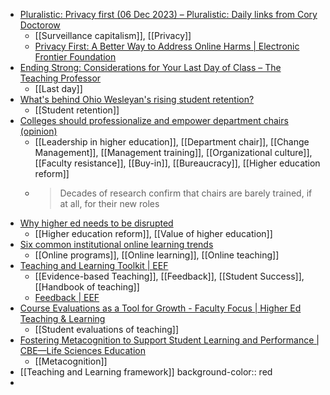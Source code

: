 - [Pluralistic: Privacy first (06 Dec 2023) – Pluralistic: Daily links from Cory Doctorow](https://pluralistic.net/2023/12/06/privacy-first/#but-not-just-privacy)
	- [[Surveillance capitalism]], [[Privacy]]
	- [Privacy First: A Better Way to Address Online Harms | Electronic Frontier Foundation](https://www.eff.org/wp/privacy-first-better-way-address-online-harms)
- [Ending Strong: Considerations for Your Last Day of Class – The Teaching Professor](https://www.teachingprofessor.com/topics/preparing-to-teach/course-design/ending-strong-considerations-for-your-last-day-of-class/)
	- [[Last day]]
- [What's behind Ohio Wesleyan's rising student retention?](https://www.insidehighered.com/news/student-success/academic-life/2023/12/08/whats-behind-ohio-wesleyans-rising-student-retention?mc_cid=d8a5a14a01)
	- [[Student retention]]
- [Colleges should professionalize and empower department chairs (opinion)](https://www.insidehighered.com/opinion/career-advice/2023/12/06/colleges-should-professionalize-and-empower-department-chairs?mc_cid=347a89c086)
	- [[Leadership in higher education]], [[Department chair]], [[Change Management]], [[Management training]], [[Organizational culture]], [[Faculty resistance]], [[Buy-in]], [[Bureaucracy]], [[Higher education reform]]
	- >Decades of research confirm that chairs are barely trained, if at all, for their new roles
- [Why higher ed needs to be disrupted](https://www.insidehighered.com/opinion/blogs/higher-ed-gamma/2023/12/04/why-higher-ed-needs-be-disrupted?mc_cid=347a89c086)
	- [[Higher education reform]], [[Value of higher education]]
- [Six common institutional online learning trends](https://www.insidehighered.com/opinion/blogs/learning-innovation/2023/12/04/six-common-institutional-online-learning-trends?mc_cid=347a89c086)
	- [[Online programs]], [[Online learning]], [[Online teaching]]
- [Teaching and Learning Toolkit | EEF](https://educationendowmentfoundation.org.uk/education-evidence/teaching-learning-toolkit)
	- [[Evidence-based Teaching]], [[Feedback]], [[Student Success]], [[Handbook of teaching]]
	- [Feedback | EEF](https://educationendowmentfoundation.org.uk/education-evidence/teaching-learning-toolkit/feedback)
- [Course Evaluations as a Tool for Growth - Faculty Focus | Higher Ed Teaching & Learning](https://www.facultyfocus.com/articles/academic-leadership/course-evaluations-as-a-tool-for-growth/)
	- [[Student evaluations of teaching]]
- [Fostering Metacognition to Support Student Learning and Performance | CBE—Life Sciences Education](https://www.lifescied.org/doi/10.1187/cbe.20-12-0289)
	- [[Metacognition]]
- [[Teaching and Learning framework]]
  background-color:: red
-